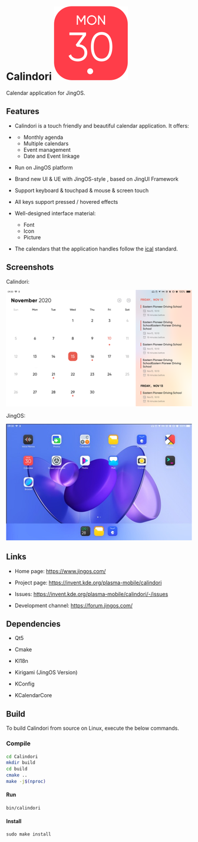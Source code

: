 <!--
    SPDX-FileCopyrightText: 2021 Wang Rui <wangrui@jingos.com>
    SPDX-License-Identifier: CC-BY-SA-4.0
-->
# Calindori <img src="./icons/Jcalendar.svg"/>

Calendar application for JingOS.



## Features

* Calindori is a touch friendly and beautiful calendar application. It offers:
*
  * Monthly agenda
  * Multiple calendars
  * Event management
  * Date and Event linkage

* Run on JingOS platform

* Brand new UI & UE with JingOS-style , based on JingUI Framework

* Support keyboard & touchpad & mouse & screen touch

* All keys support pressed / hovered effects

* Well-designed interface material:

  * Font
  * Icon
  * Picture

* The calendars that the application handles follow the [ical](https://tools.ietf.org/html/rfc5545) standard.



## Screenshots

Calindori:

![](screenshots/calendar_screenshot.png)

JingOS:

![](./launcher.jpeg)



## Links

* Home page: https://www.jingos.com/

* Project page: https://invent.kde.org/plasma-mobile/calindori

* Issues: https://invent.kde.org/plasma-mobile/calindori/-/issues

* Development channel: https://forum.jingos.com/



## Dependencies

* Qt5

* Cmake

* KI18n

* Kirigami (JingOS Version)

* KConfig

* KCalendarCore



## Build

To build Calindori from source on Linux, execute the below commands.



### Compile

```sh
cd Calindori
mkdir build
cd build
cmake ..
make -j$(nproc)
```



#### Run

```
bin/calindori
```



#### Install

```
sudo make install
```

